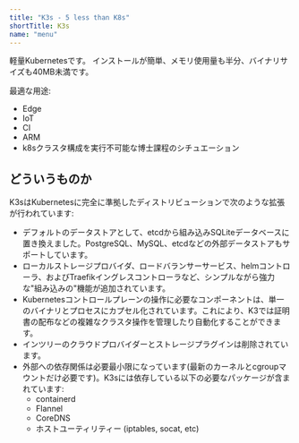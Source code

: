 ```yaml
---
title: "K3s - 5 less than K8s"
shortTitle: K3s
name: "menu"
---
```


軽量Kubernetesです。 インストールが簡単、メモリ使用量も半分、バイナリサイズも40MB未満です。

最適な用途:

* Edge
* IoT
* CI
* ARM
* k8sクラスタ構成を実行不可能な博士課程のシチュエーション

どういうものか
---

K3sはKubernetesに完全に準拠したディストリビューションで次のような拡張が行われています:

* デフォルトのデータストアとして、etcdから組み込みSQLiteデータベースに置き換えました。PostgreSQL、MySQL、etcdなどの外部データストアもサポートしています。
* ローカルストレージプロバイダ、ロードバランサーサービス、helmコントローラ、およびTraefikイングレスコントローラなど、シンプルながら強力な"組み込みの"機能が追加されています。
* Kubernetesコントロールプレーンの操作に必要なコンポーネントは、単一のバイナリとプロセスにカプセル化されています。これにより、K3では証明書の配布などの複雑なクラスタ操作を管理したり自動化することができます。
* インツリーのクラウドプロバイダーとストレージプラグインは削除されています。
* 外部への依存関係は必要最小限になっています(最新のカーネルとcgroupマウントだけ必要です)。K3sには依存している以下の必要なパッケージが含まれています:
    * containerd
    * Flannel
    * CoreDNS
    * ホストユーティリティー (iptables, socat, etc)
